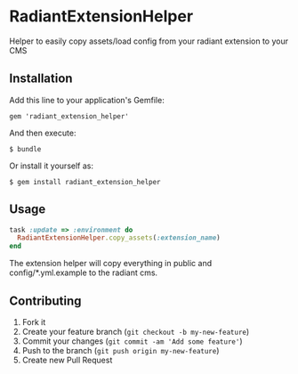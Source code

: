 # RadiantExtensionHelper

Helper to easily copy assets/load config from your radiant extension to your CMS

## Installation

Add this line to your application's Gemfile:

    gem 'radiant_extension_helper'

And then execute:

    $ bundle

Or install it yourself as:

    $ gem install radiant_extension_helper

## Usage

```ruby
task :update => :environment do
  RadiantExtensionHelper.copy_assets(:extension_name)
end
```

The extension helper will copy everything in public and config/*.yml.example
to the radiant cms.

## Contributing

1. Fork it
2. Create your feature branch (`git checkout -b my-new-feature`)
3. Commit your changes (`git commit -am 'Add some feature'`)
4. Push to the branch (`git push origin my-new-feature`)
5. Create new Pull Request
